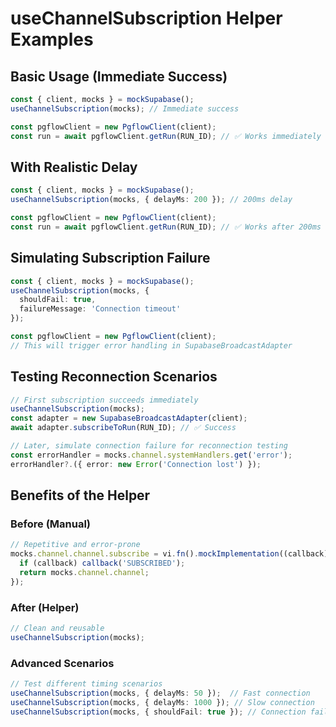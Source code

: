 # useChannelSubscription Helper Examples

## Basic Usage (Immediate Success)
```typescript
const { client, mocks } = mockSupabase();
useChannelSubscription(mocks); // Immediate success

const pgflowClient = new PgflowClient(client);
const run = await pgflowClient.getRun(RUN_ID); // ✅ Works immediately
```

## With Realistic Delay
```typescript
const { client, mocks } = mockSupabase();
useChannelSubscription(mocks, { delayMs: 200 }); // 200ms delay

const pgflowClient = new PgflowClient(client);
const run = await pgflowClient.getRun(RUN_ID); // ✅ Works after 200ms
```

## Simulating Subscription Failure
```typescript
const { client, mocks } = mockSupabase();
useChannelSubscription(mocks, { 
  shouldFail: true, 
  failureMessage: 'Connection timeout' 
});

const pgflowClient = new PgflowClient(client);
// This will trigger error handling in SupabaseBroadcastAdapter
```

## Testing Reconnection Scenarios
```typescript
// First subscription succeeds immediately
useChannelSubscription(mocks);
const adapter = new SupabaseBroadcastAdapter(client);
await adapter.subscribeToRun(RUN_ID); // ✅ Success

// Later, simulate connection failure for reconnection testing
const errorHandler = mocks.channel.systemHandlers.get('error');
errorHandler?.({ error: new Error('Connection lost') });
```

## Benefits of the Helper

### Before (Manual)
```typescript
// Repetitive and error-prone
mocks.channel.channel.subscribe = vi.fn().mockImplementation((callback) => {
  if (callback) callback('SUBSCRIBED');
  return mocks.channel.channel;
});
```

### After (Helper)
```typescript
// Clean and reusable
useChannelSubscription(mocks);
```

### Advanced Scenarios
```typescript
// Test different timing scenarios
useChannelSubscription(mocks, { delayMs: 50 });  // Fast connection
useChannelSubscription(mocks, { delayMs: 1000 }); // Slow connection
useChannelSubscription(mocks, { shouldFail: true }); // Connection failure
```